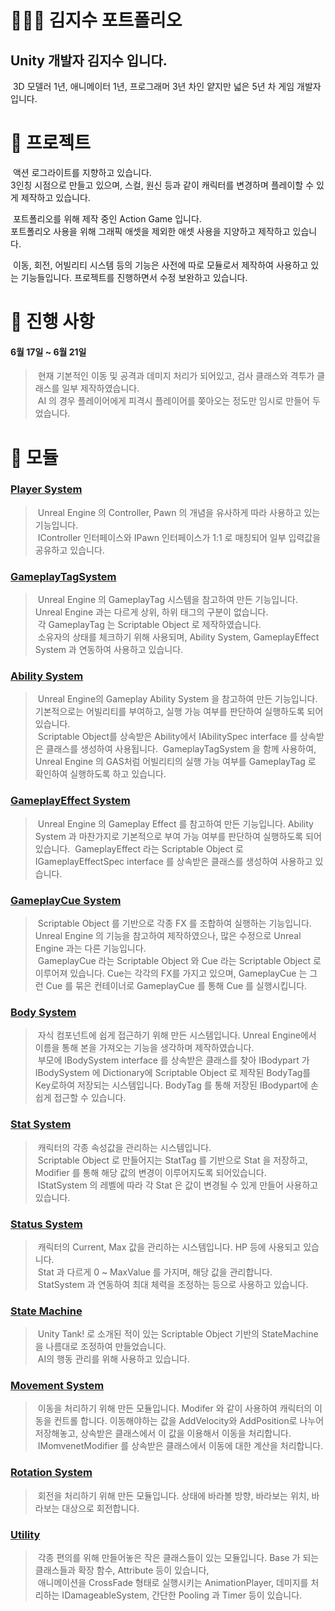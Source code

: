 # 👩🏻‍💻 김지수 포트폴리오

## Unity 개발자 김지수 입니다.
&nbsp;3D 모델러 1년, 애니메이터 1년, 프로그래머 3년 차인 얕지만 넓은 5년 차 게임 개발자 입니다.     

# 📝 프로젝트
&nbsp;액션 로그라이트를 지향하고 있습니다.   
3인칭 시점으로 만들고 있으며, 스컬, 원신 등과 같이 캐릭터를 변경하며 플레이할 수 있게 제작하고 있습니다.   

&nbsp;포트폴리오를 위해 제작 중인 Action Game 입니다.  
포트폴리오 사용을 위해 그래픽 애셋을 제외한 애셋 사용을 지양하고 제작하고 있습니다.    

&nbsp;이동, 회전, 어빌리티 시스템 등의 기능은 사전에 따로 모듈로서 제작하여 사용하고 있는 기능들입니다. 프로젝트를 진행하면서 수정 보완하고 있습니다.
    
# 📜 진행 사항
 #### 6월 17일 ~ 6월 21일
> &nbsp;현재 기본적인 이동 및 공격과 데미지 처리가 되어있고, 검사 클래스와 격투가 클래스를 일부 제작하였습니다.    
> &nbsp;AI 의 경우 플레이어에게 피격시 플레이어를 쫒아오는 정도만 임시로 만들어 두었습니다.

 # 🔎 모듈

### [Player System](https://github.com/kimjisoo4/MyPlayerSystem)
> &nbsp;Unreal Engine 의 Controller, Pawn 의 개념을 유사하게 따라 사용하고 있는 기능입니다.  
> &nbsp;IController 인터페이스와 IPawn 인터페이스가 1:1 로 매칭되어 일부 입력값을 공유하고 있습니다.    

### [GameplayTagSystem](https://github.com/kimjisoo4/MyGameplayTagSystem)
> &nbsp;Unreal Engine 의 GameplayTag 시스템을 참고하여 만든 기능입니다. Unreal Engine 과는 다르게 상위, 하위 태그의 구분이 없습니다.    
> &nbsp;각 GameplayTag 는 Scriptable Object 로 제작하였습니다.    
> &nbsp;소유자의 상태를 체크하기 위해 사용되며, Ability System, GameplayEffect System 과 연동하여 사용하고 있습니다.    

### [Ability System](https://github.com/kimjisoo4/MyAbilitySystem)
> &nbsp;Unreal Engine의 Gameplay Ability System 을 참고하여 만든 기능입니다. 기본적으로는 어빌리티를 부여하고, 실행 가능 여부를 판단하여 실행하도록 되어 있습니다.    
> &nbsp;Scriptable Object를 상속받은 Ability에서 IAbilitySpec interface 를 상속받은 클래스를 생성하여 사용됩니다.
> &nbsp;GameplayTagSystem 을 함께 사용하여,  Unreal Engine 의 GAS처럼 어빌리티의 실행 가능 여부를 GameplayTag 로 확인하여 실행하도록 하고 있습니다.    
 
### [GameplayEffect System](https://github.com/kimjisoo4/MyGameplayEffectSystem)
> &nbsp;Unreal Engine 의 Gameplay Effect 를 참고하여 만든 기능입니다. Ability System 과 마찬가지로 기본적으로 부여 가능 여부를 판단하여 실행하도록 되어있습니다.
> &nbsp;GameplayEffect 라는 Scriptable Object 로 IGameplayEffectSpec interface 를 상속받은 클래스를 생성하여 사용하고 있습니다.    

### [GameplayCue System](https://github.com/kimjisoo4/MyGameplayCueSystem)
> &nbsp;Scriptable Object 를 기반으로 각종 FX 를 조합하여 실행하는 기능입니다. Unreal Engine 의 기능을 참고하여 제작하였으나, 많은 수정으로 Unreal Engine 과는 다른 기능입니다.   
> &nbsp;GameplayCue 라는 Scriptable Object 와 Cue 라는 Scriptable Object 로 이루어져 있습니다. Cue는 각각의 FX를 가지고 있으며, GameplayCue 는 그런 Cue 를 묶은 컨테이너로 GameplayCue 를 통해 Cue 를 실행시킵니다.     

### [Body System](https://github.com/kimjisoo4/MyBodySystem)
> &nbsp;자식 컴포넌트에 쉽게 접근하기 위해 만든 시스템입니다. Unreal Engine에서 이름을 통해 본을 가져오는 기능을 생각하며 제작하였습니다.    
> &nbsp;부모에 IBodySystem interface 를 상속받은 클래스를 찾아 IBodypart 가 IBodySystem 에 Dictionary에 Scriptable Object 로 제작된 BodyTag를 Key로하여 저장되는 시스템입니다. BodyTag 를 통해 저장된 IBodypart에 손쉽게 접근할 수 있습니다.    

### [Stat System](https://github.com/kimjisoo4/MyStatSystem)
> &nbsp;캐릭터의 각종 속성값을 관리하는 시스템입니다.     
> &nbsp;Scriptable Object 로 만들어지는 StatTag 를 기반으로 Stat 을 저장하고, Modifier 를 통해 해당 값의 변경이 이루어지도록 되어있습니다.    
> &nbsp;IStatSystem 의 레벨에 따라 각 Stat 은 값이 변경될 수 있게 만들어 사용하고 있습니다.    

### [Status System](https://github.com/kimjisoo4/MyStatusSystem)
> &nbsp;캐릭터의 Current, Max 값을 관리하는 시스템입니다. HP 등에 사용되고 있습니다.    
> &nbsp;Stat 과 다르게 0 ~ MaxValue 를 가지며, 해당 값을 관리합니다.     
> &nbsp;StatSystem 과 연동하여 최대 체력을 조정하는 등으로 사용하고 있습니다.    

### [State Machine](https://github.com/kimjisoo4/MyStateMachineSystem)
> &nbsp;Unity Tank! 로 소개된 적이 있는 Scriptable Object 기반의 StateMachine 을 나름대로 조정하여 만들었습니다.    
> &nbsp;AI의 행동 관리를 위해 사용하고 있습니다.    

### [Movement System](https://github.com/kimjisoo4/MyMovementSystem)
> &nbsp;이동을 처리하기 위해 만든 모듈입니다. Modifer 와 같이 사용하여 캐릭터의 이동을 컨트롤 합니다.  이동해야하는 값을 AddVelocity와 AddPosition로 나누어 저장해놓고, 상속받은 클래스에서 이 값을 이용해서 이동을 처리합니다.    
> &nbsp;IMomvenetModifier 를 상속받은 클래스에서 이동에 대한 계산을 처리합니다.    

### [Rotation System](https://github.com/kimjisoo4/MyRotationSystem)
> &nbsp;회전을 처리하기 위해 만든 모듈입니다. 상태에 바라볼 방향, 바라보는 위치, 바라보는 대상으로 회전합니다.     

### [Utility](https://github.com/kimjisoo4/MyUtilities)
> &nbsp;각종 편의를 위해 만들어놓은 작은 클래스들이 있는 모듈입니다.  Base 가 되는 클래스들과 확장 함수, Attribute 등이 있습니다,    
> &nbsp;애니메이션을 CrossFade 형태로 실행시키는 AnimationPlayer, 데미지를 처리하는 IDamageableSystem, 간단한 Pooling 과 Timer 등이 있습니다.
